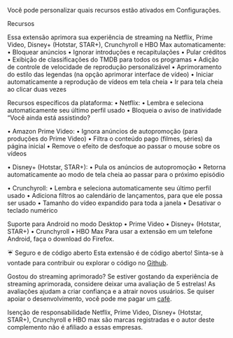Você pode personalizar quais recursos estão ativados em Configurações.

Recursos

Essa extensão aprimora sua experiência de streaming na Netflix, Prime Video, Disney+ (Hotstar, STAR+), Crunchyroll e HBO Max automaticamente:
• Bloquear anúncios
• Ignorar introduções e recapitulações
• Pular créditos
• Exibição de classificações do TMDB para todos os programas
• Adição de controle de velocidade de reprodução personalizável
• Aprimoramento do estilo das legendas (na opção aprimorar interface de vídeo)
• Iniciar automaticamente a reprodução de vídeos em tela cheia
• Ir para tela cheia ao clicar duas vezes

Recursos específicos da plataforma:
• Netflix:
    • Lembra e seleciona automaticamente seu último perfil usado
    • Bloqueia o aviso de inatividade “Você ainda está assistindo?

• Amazon Prime Video:
    • Ignora anúncios de autopromoção (para produções do Prime Video)
    • Filtra o conteúdo pago (filmes, séries) da página inicial
    • Remove o efeito de desfoque ao passar o mouse sobre os vídeos

• Disney+ (Hotstar, STAR+):
    • Pula os anúncios de autopromoção
    • Retorna automaticamente ao modo de tela cheia ao passar para o próximo episódio

• Crunchyroll:
    • Lembra e seleciona automaticamente seu último perfil usado
    • Adiciona filtros ao calendário de lançamentos, para que ele possa ser usado
    • Tamanho do vídeo expandido para toda a janela
    • Desativar o teclado numérico


Suporte para Android no modo Desktop
  • Prime Video
  • Disney+ (Hotstar, STAR+)
  • Crunchyroll
  • HBO Max
Para usar a extensão em um telefone Android, faça o download do Firefox.

☔ Seguro e de código aberto
Esta extensão é de código aberto! Sinta-se à vontade para contribuir ou explorar o código no [Github](https://github.com/Dreamlinerm/Netflix-Prime-Auto-Skip).

Gostou do streaming aprimorado?
Se estiver gostando da experiência de streaming aprimorada, considere deixar uma avaliação de 5 estrelas! As avaliações ajudam a criar confiança e a atrair novos usuários.
Se quiser apoiar o desenvolvimento, você pode me pagar um [café](https://github.com/sponsors/Dreamlinerm).

Isenção de responsabilidade
Netflix, Prime Video, Disney+ (Hotstar, STAR+), Crunchyroll e HBO max são marcas registradas e o autor deste complemento não é afiliado a essas empresas.